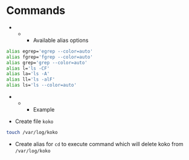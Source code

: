 # Commands

- - - Available alias options

```bash
alias egrep='egrep --color=auto'
alias fgrep='fgrep --color=auto'
alias grep='grep --color=auto'
alias l='ls -CF'
alias la='ls -A'
alias ll='ls -alF'
alias ls='ls --color=auto'
```
- - - Example

- Create file `koko`

```bash
touch /var/log/koko
```
- Create alias for `cd` to execute command which will delete koko from `/var/log/koko` 
